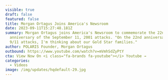```yaml
---
visible: true
draft: false
featured: false
title: Morgan Ortagus Joins America's Newsroom
date: 2023-09-11T15:27:48.181Z
summary: Morgan Ortagus joins America's Newsroom to commemorate the 22nd
  anniversary of the September 11, 2001 attacks. "On the 22nd anniversary of the
  9/11 attacks, I'm thinking about our Gold Star families."
author: POLARIS Founder, Morgan Ortagus
outbound: https://www.youtube.com/watch?v=mVmhSdZyPtY
cta: View Now On <i class="fa-brands fa-youtube"></i> Youtube →
categories:
  - Videos
image: /img/updates/hqdefault-29.jpg
---
```

